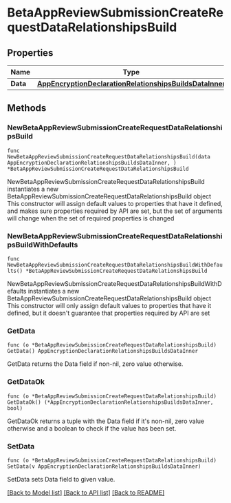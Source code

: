# BetaAppReviewSubmissionCreateRequestDataRelationshipsBuild

## Properties

Name | Type | Description | Notes
------------ | ------------- | ------------- | -------------
**Data** | [**AppEncryptionDeclarationRelationshipsBuildsDataInner**](AppEncryptionDeclarationRelationshipsBuildsDataInner.md) |  | 

## Methods

### NewBetaAppReviewSubmissionCreateRequestDataRelationshipsBuild

`func NewBetaAppReviewSubmissionCreateRequestDataRelationshipsBuild(data AppEncryptionDeclarationRelationshipsBuildsDataInner, ) *BetaAppReviewSubmissionCreateRequestDataRelationshipsBuild`

NewBetaAppReviewSubmissionCreateRequestDataRelationshipsBuild instantiates a new BetaAppReviewSubmissionCreateRequestDataRelationshipsBuild object
This constructor will assign default values to properties that have it defined,
and makes sure properties required by API are set, but the set of arguments
will change when the set of required properties is changed

### NewBetaAppReviewSubmissionCreateRequestDataRelationshipsBuildWithDefaults

`func NewBetaAppReviewSubmissionCreateRequestDataRelationshipsBuildWithDefaults() *BetaAppReviewSubmissionCreateRequestDataRelationshipsBuild`

NewBetaAppReviewSubmissionCreateRequestDataRelationshipsBuildWithDefaults instantiates a new BetaAppReviewSubmissionCreateRequestDataRelationshipsBuild object
This constructor will only assign default values to properties that have it defined,
but it doesn't guarantee that properties required by API are set

### GetData

`func (o *BetaAppReviewSubmissionCreateRequestDataRelationshipsBuild) GetData() AppEncryptionDeclarationRelationshipsBuildsDataInner`

GetData returns the Data field if non-nil, zero value otherwise.

### GetDataOk

`func (o *BetaAppReviewSubmissionCreateRequestDataRelationshipsBuild) GetDataOk() (*AppEncryptionDeclarationRelationshipsBuildsDataInner, bool)`

GetDataOk returns a tuple with the Data field if it's non-nil, zero value otherwise
and a boolean to check if the value has been set.

### SetData

`func (o *BetaAppReviewSubmissionCreateRequestDataRelationshipsBuild) SetData(v AppEncryptionDeclarationRelationshipsBuildsDataInner)`

SetData sets Data field to given value.



[[Back to Model list]](../README.md#documentation-for-models) [[Back to API list]](../README.md#documentation-for-api-endpoints) [[Back to README]](../README.md)


